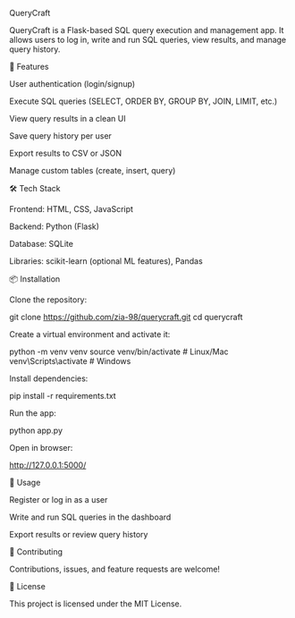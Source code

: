 QueryCraft

QueryCraft is a Flask-based SQL query execution and management app. It allows users to log in, write and run SQL queries, view results, and manage query history.

🚀 Features

User authentication (login/signup)

Execute SQL queries (SELECT, ORDER BY, GROUP BY, JOIN, LIMIT, etc.)

View query results in a clean UI

Save query history per user

Export results to CSV or JSON

Manage custom tables (create, insert, query)

🛠️ Tech Stack

Frontend: HTML, CSS, JavaScript

Backend: Python (Flask)

Database: SQLite

Libraries: scikit-learn (optional ML features), Pandas

📦 Installation

Clone the repository:

git clone https://github.com/zia-98/querycraft.git
cd querycraft


Create a virtual environment and activate it:

python -m venv venv
source venv/bin/activate   # Linux/Mac
venv\Scripts\activate      # Windows


Install dependencies:

pip install -r requirements.txt


Run the app:

python app.py


Open in browser:

http://127.0.0.1:5000/

📖 Usage

Register or log in as a user

Write and run SQL queries in the dashboard

Export results or review query history

🤝 Contributing

Contributions, issues, and feature requests are welcome!

📜 License

This project is licensed under the MIT License.


